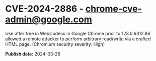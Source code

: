 # CVE-2024-2886 - chrome-cve-admin@google.com

Use after free in WebCodecs in Google Chrome prior to 123.0.6312.86 allowed a remote attacker to perform arbitrary read/write via a crafted HTML page. (Chromium security severity: High)

**Publish date:** 2024-03-26
